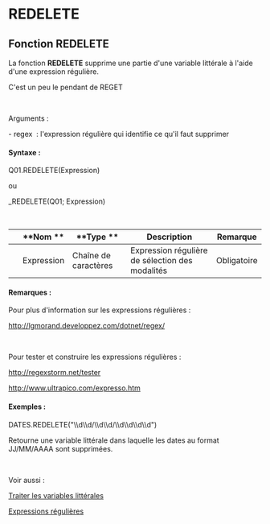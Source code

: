 # REDELETE

## Fonction REDELETE

La fonction **REDELETE** supprime une partie d'une variable littérale à l'aide d'une expression régulière.

C'est un peu le pendant de REGET

&nbsp;

Arguments :

\- regex&nbsp; : l'expression régulière qui identifie ce qu'il faut supprimer

#### Syntaxe :&nbsp;

Q01.REDELETE(Expression)

ou

\_REDELETE(Q01; Expression)

&nbsp;

| &nbsp; | **Nom ** | **Type ** | **Description** | **Remarque** |
| --- | --- | --- | --- | --- |
| &nbsp; | Expression | Chaîne de caractères | Expression régulière de sélection des modalités | Obligatoire |


#### Remarques :

Pour plus d'information sur les expressions régulières :

http://lgmorand.developpez.com/dotnet/regex/

&nbsp;

Pour tester et construire les expressions régulières :

http://regexstorm.net/tester

http://www.ultrapico.com/expresso.htm

#### Exemples :

DATES.REDELETE("\\\\d\\\\d/\\\\d\\\\d/\\\\d\\\\d\\\\d\\\\d")

Retourne une variable littérale dans laquelle les dates au format JJ/MM/AAAA sont supprimées.

&nbsp;

Voir aussi :&nbsp;

[Traiter les variables littérales](<Traiterlesvariableslitterales.md>)

[Expressions régulières](<REGULAR\_EXPRESSIONS1.md>)
